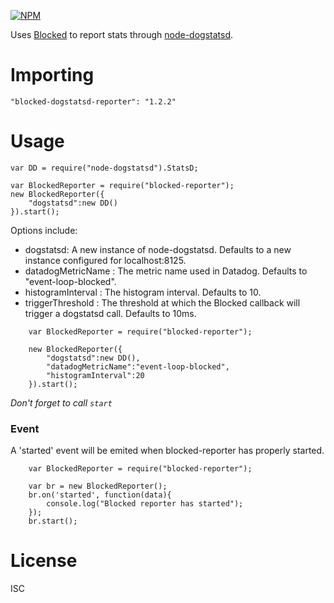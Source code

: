 [![NPM](https://nodei.co/npm/blocked-dogstatsd-reporter.png)](https://npmjs.org/package/blocked-dogstatsd-reporter)

Uses [Blocked](https://www.npmjs.com/package/blocked) to report stats through [node-dogstatsd](https://www.npmjs.com/package/node-dogstatsd).

# Importing

```
"blocked-dogstatsd-reporter": "1.2.2"
```


# Usage

```
var DD = require("node-dogstatsd").StatsD;

var BlockedReporter = require("blocked-reporter");
new BlockedReporter({
    "dogstatsd":new DD()
}).start();
```     
        
       
Options include:
 
* dogstatsd: A new instance of node-dogstatsd. Defaults to a new instance configured for localhost:8125.
* datadogMetricName : The metric name used in Datadog. Defaults to "event-loop-blocked".
* histogramInterval : The histogram interval. Defaults to 10.
* triggerThreshold : The threshold at which the Blocked callback will trigger a dogstatsd call. Defaults to 10ms.
   
   
```    
    var BlockedReporter = require("blocked-reporter");  
      
    new BlockedReporter({
        "dogstatsd":new DD(),
        "datadogMetricName":"event-loop-blocked",
        "histogramInterval":20       
    }).start();
```
    
_Don't forget to call `start`_

### Event

A 'started' event will be emited when blocked-reporter has properly started.

```
    var BlockedReporter = require("blocked-reporter");  
          
    var br = new BlockedReporter();
    br.on('started', function(data){
        console.log("Blocked reporter has started");
    });
    br.start();
```

# License

ISC